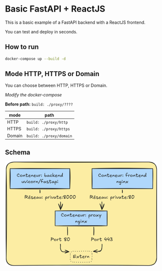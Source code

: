# Basic FastAPI + ReactJS

This is a basic example of a FastAPI backend with a ReactJS frontend.

You can test and deploy in seconds.

## How to run

```bash
docker-compose up --build -d
```

## Mode HTTP, HTTPS or Domain

You can choose between HTTP, HTTPS or Domain.

*Modify the docker-compose*

**Before path:** `build: ./proxy/????`

| mode | path |
| ---- | ---- |
| HTTP | `build: ./proxy/http` |
| HTTPS | `build: ./proxy/https` |
| Domain | `build: ./proxy/domain` |



## Schema

![Schema](./schema.png "Schema")









